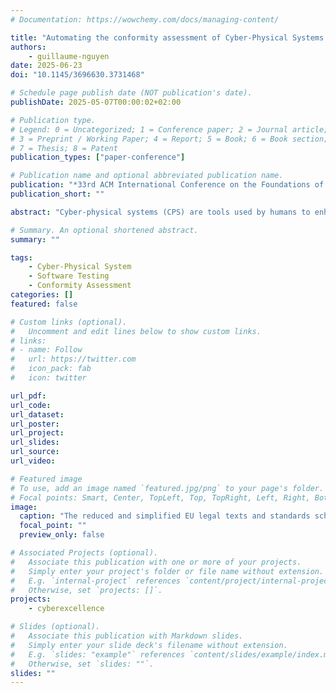 ```yaml
---
# Documentation: https://wowchemy.com/docs/managing-content/

title: "Automating the conformity assessment of Cyber-Physical Systems software"
authors: 
    - guillaume-nguyen
date: 2025-06-23
doi: "10.1145/3696630.3731468"

# Schedule page publish date (NOT publication's date).
publishDate: 2025-05-07T00:00:02+02:00

# Publication type.
# Legend: 0 = Uncategorized; 1 = Conference paper; 2 = Journal article;
# 3 = Preprint / Working Paper; 4 = Report; 5 = Book; 6 = Book section;
# 7 = Thesis; 8 = Patent
publication_types: ["paper-conference"]

# Publication name and optional abbreviated publication name.
publication: "*33rd ACM International Conference on the Foundations of Software Engineering (FSE Companion '25)*"
publication_short: ""

abstract: "Cyber-physical systems (CPS) are tools used by humans to enhance the way they perform tasks. CPSs make tasks more efficient, more precise, and safer. Those systems are omnipresent in human lives, e.g., in cars with Advanced Driver Assistance Systems (ADAS), in Unmanned Aerial Vehicles (UAV) for self-balancing or even in medical devices. CPSs can read information from the real world, process it, and affect the real world back, considering constraints such as real-time processing. Furthermore, the safety and security of the software controlling the CPS are directly linked with the safety and security of human bystanders. The European Union (EU) has a process to assess the conformity of specific products exchanged within the EU to ensure the safety of its citizens. Recently, regulations and directives such as the Cyber Resilience Act (CRA) pressed European actors to provide compliant software products. Requirements on software started with the Medical Device Regulation (MDR) in 2017. However, technical requirements are challenging to understand from legal texts, and certification processes rely solely on manufacturer documentation. On the one hand, the EU has difficulty monitoring and opening the European market to products deemed compliant. On the other hand, manufacturers have difficulty understanding what is technically required of them when introducing products. This thesis aims to reconcile both parties."

# Summary. An optional shortened abstract.
summary: ""

tags: 
    - Cyber-Physical System
    - Software Testing
    - Conformity Assessment
categories: []
featured: false

# Custom links (optional).
#   Uncomment and edit lines below to show custom links.
# links:
# - name: Follow
#   url: https://twitter.com
#   icon_pack: fab
#   icon: twitter

url_pdf: 
url_code:
url_dataset: 
url_poster:
url_project:
url_slides:
url_source:
url_video:

# Featured image
# To use, add an image named `featured.jpg/png` to your page's folder. 
# Focal points: Smart, Center, TopLeft, Top, TopRight, Left, Right, BottomLeft, Bottom, BottomRight.
image:
  caption: "The reduced and simplified EU legal texts and standards scheme."
  focal_point: ""
  preview_only: false

# Associated Projects (optional).
#   Associate this publication with one or more of your projects.
#   Simply enter your project's folder or file name without extension.
#   E.g. `internal-project` references `content/project/internal-project/index.md`.
#   Otherwise, set `projects: []`.
projects: 
    - cyberexcellence

# Slides (optional).
#   Associate this publication with Markdown slides.
#   Simply enter your slide deck's filename without extension.
#   E.g. `slides: "example"` references `content/slides/example/index.md`.
#   Otherwise, set `slides: ""`.
slides: ""
---
```

